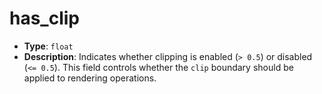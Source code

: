 # has_clip

- **Type**: `float`
- **Description**: Indicates whether clipping is enabled (`> 0.5`) or disabled (`<= 0.5`). This field controls whether the `clip` boundary should be applied to rendering operations.